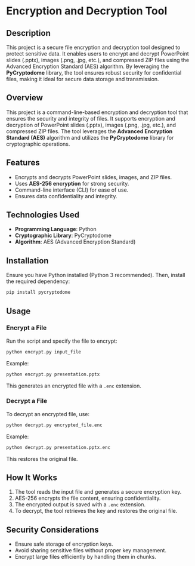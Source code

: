 # Encryption and Decryption Tool

## Description
This project is a secure file encryption and decryption tool designed to protect sensitive data. It enables users to encrypt and decrypt PowerPoint slides (.pptx), images (.png, .jpg, etc.), and compressed ZIP files using the Advanced Encryption Standard (AES) algorithm. By leveraging the **PyCryptodome** library, the tool ensures robust security for confidential files, making it ideal for secure data storage and transmission.

## Overview
This project is a command-line-based encryption and decryption tool that ensures the security and integrity of files. It supports encryption and decryption of PowerPoint slides (.pptx), images (.png, .jpg, etc.), and compressed ZIP files. The tool leverages the **Advanced Encryption Standard (AES)** algorithm and utilizes the **PyCryptodome** library for cryptographic operations.

## Features
- Encrypts and decrypts PowerPoint slides, images, and ZIP files.
- Uses **AES-256 encryption** for strong security.
- Command-line interface (CLI) for ease of use.
- Ensures data confidentiality and integrity.

## Technologies Used
- **Programming Language**: Python
- **Cryptographic Library**: PyCryptodome
- **Algorithm**: AES (Advanced Encryption Standard)

## Installation
Ensure you have Python installed (Python 3 recommended). Then, install the required dependency:
```sh
pip install pycryptodome
```

## Usage
### Encrypt a File
Run the script and specify the file to encrypt:
```sh
python encrypt.py input_file
```
Example:
```sh
python encrypt.py presentation.pptx
```
This generates an encrypted file with a `.enc` extension.

### Decrypt a File
To decrypt an encrypted file, use:
```sh
python decrypt.py encrypted_file.enc
```
Example:
```sh
python decrypt.py presentation.pptx.enc
```
This restores the original file.

## How It Works
1. The tool reads the input file and generates a secure encryption key.
2. AES-256 encrypts the file content, ensuring confidentiality.
3. The encrypted output is saved with a `.enc` extension.
4. To decrypt, the tool retrieves the key and restores the original file.

## Security Considerations
- Ensure safe storage of encryption keys.
- Avoid sharing sensitive files without proper key management.
- Encrypt large files efficiently by handling them in chunks.



